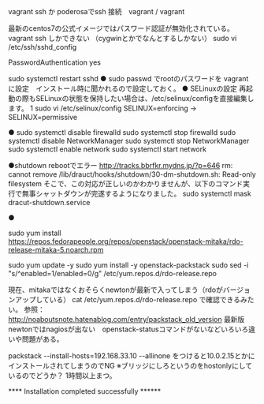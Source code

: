 


vagrant ssh
か
poderosaでssh 接続　vagrant / vagrant

最新のcentos7の公式イメージではパスワード認証が無効化されている。
vagrant ssh
しかできない
（cygwinとかでなんとするしかない）
sudo vi /etc/ssh/sshd_config

PasswordAuthentication yes

sudo systemctl restart sshd 
●
sudo passwd
でrootのパスワードを
vagrant
に設定　インストール時に聞かれるので設定しておく。
●
SELinuxの設定
再起動の際もSELinuxの状態を保持したい場合は、/etc/selinux/configを直接編集します。
1
sudo vi /etc/selinux/config
SELINUX=enforcing
→
SELINUX=permissive


●
sudo systemctl disable firewalld
sudo systemctl stop firewalld
sudo systemctl disable NetworkManager
sudo systemctl stop NetworkManager
sudo systemctl enable network
sudo systemctl start network


●shutdown rebootでエラー
http://tracks.bbrfkr.mydns.jp/?p=646
rm: cannot remove /lib/drauct/hooks/shutdown/30-dm-shutdown.sh: Read-only filesystem
そこで、この対応が正しいのかわかりませんが、以下のコマンド実行で無事シャットダウンが完遂するようになりました。
sudo systemctl mask dracut-shutdown.service


●

sudo yum install https://repos.fedorapeople.org/repos/openstack/openstack-mitaka/rdo-release-mitaka-5.noarch.rpm

sudo yum update -y
sudo yum install -y openstack-packstack
sudo sed -i "s/^enabled=1/enabled=0/g" /etc/yum.repos.d/rdo-release.repo

現在、mitakaではなくおそらくnewtonが最新で入ってしまう（rdoがバージョンアップしている）
cat /etc/yum.repos.d/rdo-release.repo
で確認できるみたい。
参照：
http://noaboutsnote.hatenablog.com/entry/packstack_old_version
最新版newtonではnagiosが出ない　openstack-statusコマンドがないなどいろいろ違いや問題がある。


packstack --install-hosts=192.168.33.10
--allinone をつけると10.0.2.15とかにインストールされてしまうのでNG
※ブリッジにしろというのをhostonlyにしているのでどうか？
1時間以上まつ。

**** Installation completed successfully ******



